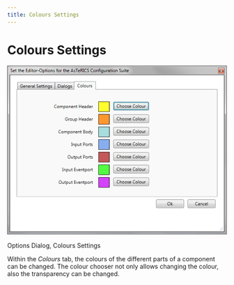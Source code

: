 ```yaml
---
title: Colours Settings
---
```


# Colours Settings

![Screenshot: Options Dialog, Colours Settings](img/colour_settings.png "Screenshot: Options Dialog, Colours Settings")

Options Dialog, Colours Settings

Within the _Colours_ tab, the colours of the different parts of a component can be changed. The colour chooser not only allows changing the colour, also the transparency can be changed.